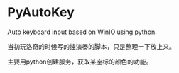 # PyAutoKey
Auto keyboard input based on WinIO using python.

当初玩洛奇的时候写的挂演奏的脚本，只是整理一下放上来。

主要用python创建服务，获取某座标的颜色的功能。
